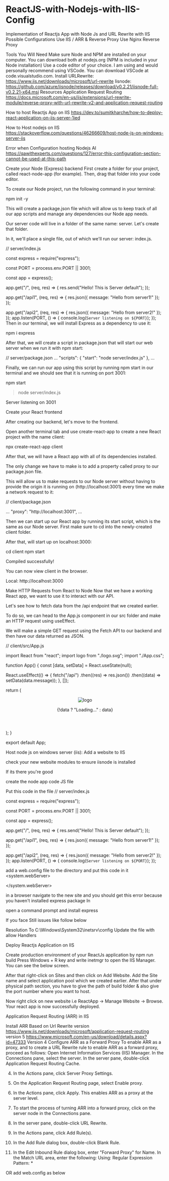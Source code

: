 # ReactJS-with-Nodejs-with-IIS-Config
Implementation of Reactjs App with Node Js and URL Rewrite with IIS
Possible Configurations
Use IIS / ARR & Reverse Proxy
Use Nginx Reverse Proxy

Tools You Will Need
Make sure Node and NPM are installed on your computer. You can download both at nodejs.org (NPM is included in your Node installation)
Use a code editor of your choice. I am using and would personally recommend using VSCode. You can download VSCode at code.visualstudio.com.
Install URLRewrite: https://www.iis.net/downloads/microsoft/url-rewrite
Iisnode: https://github.com/azure/iisnode/releases/download/v0.2.21/iisnode-full-v0.2.21-x64.msi
Resources
Application Request Routing 
https://docs.microsoft.com/en-us/iis/extensions/url-rewrite-module/reverse-proxy-with-url-rewrite-v2-and-application-request-routing

How to host Reactjs App on IIS
https://dev.to/sumitkharche/how-to-deploy-react-application-on-iis-server-1ied

How to Host nodejs on IIS
https://stackoverflow.com/questions/46266609/host-node-js-on-windows-server-iis

Error when Configuration hosting Nodejs AI
https://qawithexperts.com/questions/127/error-this-configuration-section-cannot-be-used-at-this-path

Create your Node (Express) backend
First create a folder for your project, called react-node-app (for example).
Then, drag that folder into your code editor.

To create our Node project, run the following command in your terminal:

npm init -y

This will create a package.json file which will allow us to keep track of all our app scripts and manage any dependencies our Node app needs.

Our server code will live in a folder of the same name: server. Let's create that folder.

In it, we'll place a single file, out of which we'll run our server: index.js.

// server/index.js

const express = require("express");

const PORT = process.env.PORT || 3001;

const app = express();

app.get("/", (req, res) => {
  res.send("Hello! This is Server default");
});

app.get("/api1", (req, res) => {
  res.json({ message: "Hello from server1!" });
});

app.get("/api2", (req, res) => {
  res.json({ message: "Hello from server2!" });
});
app.listen(PORT, () => {
  console.log(`Server listening on ${PORT}`);
});
Then in our terminal, we will install Express as a dependency to use it:

npm i express

After that, we will create a script in package.json that will start our web server when we run it with npm start:

// server/package.json
...
"scripts": {
  "start": "node server/index.js"
},
...

Finally, we can run our app using this script by running npm start in our terminal and we should see that it is running on port 3001:

npm start

> node server/index.js

Server listening on 3001

Create your React frontend

After creating our backend, let's move to the frontend.

Open another terminal tab and use create-react-app to create a new React project with the name client:

npx create-react-app client

After that, we will have a React app with all of its dependencies installed.

The only change we have to make is to add a property called proxy to our package.json file.

This will allow us to make requests to our Node server without having to provide the origin it is running on (http://localhost:3001) every time we make a network request to it:

// client/package.json

...
"proxy": "http://localhost:3001",
...

Then we can start up our React app by running its start script, which is the same as our Node server. First make sure to cd into the newly-created client folder.

After that, will start up on localhost:3000:

cd client
npm start

Compiled successfully!

You can now view client in the browser.

Local:            http://localhost:3000

Make HTTP Requests from React to Node
Now that we have a working React app, we want to use it to interact with our API.

Let's see how to fetch data from the /api endpoint that we created earlier.

To do so, we can head to the App.js component in our src folder and make an HTTP request using useEffect.

We will make a simple GET request using the Fetch API to our backend and then have our data returned as JSON.

// client/src/App.js

import React from "react";
import logo from "./logo.svg";
import "./App.css";

function App() {
  const [data, setData] = React.useState(null);

  React.useEffect(() => {
    fetch("/api")
      .then((res) => res.json())
      .then((data) => setData(data.message));
  }, []);

  return (
    <div className="App">
      <header className="App-header">
        <img src={logo} className="App-logo" alt="logo" />
        <p>{!data ? "Loading..." : data}</p>
      </header>
    </div>
  );
}

export default App;

Host node js on windows server (iis):
Add a website to IIS


check your new website modules to ensure iisnode is installed

If its there you're good


create the node app code JS file

Put this code in the file
// server/index.js

const express = require("express");

const PORT = process.env.PORT || 3001;

const app = express();

app.get("/", (req, res) => {
  res.send("Hello! This is Server default");
});

app.get("/api1", (req, res) => {
  res.json({ message: "Hello from server1!" });
});

app.get("/api2", (req, res) => {
  res.json({ message: "Hello from server2!" });
});
app.listen(PORT, () => {
  console.log(`Server listening on ${PORT}`);
});

add a web.config file to the directory and put this code in it
<configuration>
<system.webServer>

<handlers>
  <add name="iisnode" path="index.js" verb="*" modules="iisnode" />
</handlers>
<iisnode nodeProcessCommandLine="C:\Program Files (x86)\nodejs\node.exe" />
<rewrite>
  <rules>
    <rule name="nodejs">
      <match url="(.*)" />
      <conditions>
        <add input="{REQUEST_FILENAME}" matchType="IsFile" negate="true" />
      </conditions>
      <action type="Rewrite" url="/index.js" />
    </rule>
  </rules>
</rewrite>

<security>
  <requestFiltering>
    <hiddenSegments>
      <add segment="node_modules" />
      <add segment="iisnode" />
    </hiddenSegments>
  </requestFiltering>
</security>

</system.webServer>
</configuration>

in a browser navigate to the new site and you should get this error because you haven't installed express package
In 
 
open a command prompt and install express

If you face Still issues like follow below 

Resolution
To C:\Windows\System32\inetsrv\config
Update the file with allow Handlers



Deploy Reactjs Application on IIS

Create production environment of your ReactJs application by 
 npm run build
Press Windows + R key and write inetmgr to open the IIS Manager. You can see the below screen.

After that right-click on Sites and then click on Add Website. Add the Site name and select application pool which we created earlier. After that under physical path section, you have to give the path of build folder & also give the port number where you want to host.


Now right click on new website i.e ReactApp -> Manage Website -> Browse. Your react app is now successfully deployed.

Application Request Routing (ARR) in IIS

Install ARR
Based on Url Rewrite version
https://www.iis.net/downloads/microsoft/application-request-routing version 5 
https://www.microsoft.com/en-us/download/details.aspx?id=47333 Version 4
Configure ARR as a Forward Proxy
To enable ARR as a proxy, and to create a URL Rewrite rule to enable ARR as a forward proxy, proceed as follows:
Open Internet Information Services (IIS) Manager.
In the Connections pane, select the server.
In the server pane, double-click Application Request Routing Cache.

4. In the Actions pane, click Server Proxy Settings. 

5. On the Application Request Routing page, select Enable proxy.

6. In the Actions pane, click Apply. This enables ARR as a proxy at the server level.
7. To start the process of turning ARR into a forward proxy, click on the server node in the Connections pane.
8. In the server pane, double-click URL Rewrite.

9. In the Actions pane, click Add Rule(s).

10. In the Add Rule dialog box, double-click Blank Rule.

11. In the Edit Inbound Rule dialog box, enter "Forward Proxy" for Name. In the Match URL area, enter the following:
Using: Regular Expression
Pattern: *

OR add web.config as below

<?xml version="1.0" encoding="UTF-8"?>
<configuration>
    <system.webServer>
        <rewrite>
    <rules>
        <rule name="Reverse Proxy to route1" stopProcessing="true">
            <match url="route1" />
            <action type="Rewrite" url="http://192.168.100.115:5001/{R:0}" />
        </rule>
        <rule name="Reverse Proxy to route2" stopProcessing="true">
            <match url="route2" />
            <action type="Rewrite" url="http://192.168.100.115:5002/{R:0}" />
        </rule>
    </rules>
</rewrite>
    </system.webServer>
</configuration>




